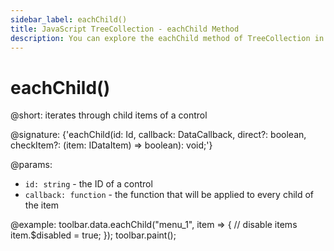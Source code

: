 ```yaml
---
sidebar_label: eachChild()
title: JavaScript TreeCollection - eachChild Method 
description: You can explore the eachChild method of TreeCollection in the documentation of the DHTMLX JavaScript UI library. Browse developer guides and API reference, try out code examples and live demos, and download a free 30-day evaluation version of DHTMLX Suite 7.
---
```


# eachChild()

@short: iterates through child items of a control

@signature: {'eachChild(id: Id, callback: DataCallback<T>, direct?: boolean, checkItem?: (item: IDataItem) => boolean): void;'}

@params:
- `id: string` - the ID of a control
- `callback: function` - the function that will be applied to every child of the item  

@example:
toolbar.data.eachChild("menu_1", item => {
    // disable items
    item.$disabled = true;
});
toolbar.paint();
